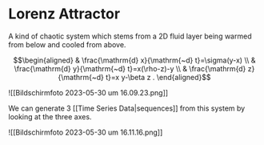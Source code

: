 # Lorenz Attractor

A kind of chaotic system which stems from a 2D fluid layer being warmed from below and cooled from above.

$$\begin{aligned}
& \frac{\mathrm{d} x}{\mathrm{~d} t}=\sigma(y-x) \\
& \frac{\mathrm{d} y}{\mathrm{~d} t}=x(\rho-z)-y \\
& \frac{\mathrm{d} z}{\mathrm{~d} t}=x y-\beta z .
\end{aligned}$$


![[Bildschirm­foto 2023-05-30 um 16.09.23.png]]

We can generate 3 [[Time Series Data|sequences]] from this system by looking at the three axes. 

![[Bildschirm­foto 2023-05-30 um 16.11.16.png]]

